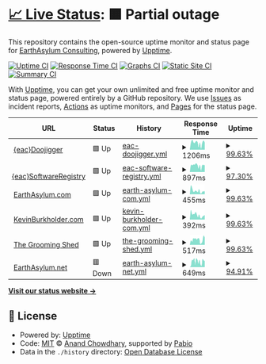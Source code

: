 # [📈 Live Status](https://EarthAsylum.github.io/uptime): <!--live status--> **🟧 Partial outage**

This repository contains the open-source uptime monitor and status page for [EarthAsylum Consulting](https://earthasylum.com), powered by [Upptime](https://github.com/upptime/upptime).

[![Uptime CI](https://github.com/EarthAsylum/uptime/workflows/Uptime%20CI/badge.svg)](https://github.com/EarthAsylum/uptime/actions?query=workflow%3A%22Uptime+CI%22)
[![Response Time CI](https://github.com/EarthAsylum/uptime/workflows/Response%20Time%20CI/badge.svg)](https://github.com/EarthAsylum/uptime/actions?query=workflow%3A%22Response+Time+CI%22)
[![Graphs CI](https://github.com/EarthAsylum/uptime/workflows/Graphs%20CI/badge.svg)](https://github.com/EarthAsylum/uptime/actions?query=workflow%3A%22Graphs+CI%22)
[![Static Site CI](https://github.com/EarthAsylum/uptime/workflows/Static%20Site%20CI/badge.svg)](https://github.com/EarthAsylum/uptime/actions?query=workflow%3A%22Static+Site+CI%22)
[![Summary CI](https://github.com/EarthAsylum/uptime/workflows/Summary%20CI/badge.svg)](https://github.com/EarthAsylum/uptime/actions?query=workflow%3A%22Summary+CI%22)

With [Upptime](https://upptime.js.org), you can get your own unlimited and free uptime monitor and status page, powered entirely by a GitHub repository. We use [Issues](https://github.com/EarthAsylum/uptime/issues) as incident reports, [Actions](https://github.com/EarthAsylum/uptime/actions) as uptime monitors, and [Pages](https://EarthAsylum.github.io/uptime) for the status page.

<!--start: status pages-->
<!-- This summary is generated by Upptime (https://github.com/upptime/upptime) -->
<!-- Do not edit this manually, your changes will be overwritten -->
<!-- prettier-ignore -->
| URL | Status | History | Response Time | Uptime |
| --- | ------ | ------- | ------------- | ------ |
| <img alt="" src="https://icons.duckduckgo.com/ip3/eacdoojigger.earthasylum.com.ico" height="13"> [{eac}Doojigger](https://eacdoojigger.earthasylum.com/?uptime) | 🟩 Up | [eac-doojigger.yml](https://github.com/EarthAsylum/uptime/commits/HEAD/history/eac-doojigger.yml) | <details><summary><img alt="Response time graph" src="./graphs/eac-doojigger/response-time-week.png" height="20"> 1206ms</summary><br><a href="https://EarthAsylum.github.io/uptime/history/eac-doojigger"><img alt="Response time 1206" src="https://img.shields.io/endpoint?url=https%3A%2F%2Fraw.githubusercontent.com%2FEarthAsylum%2Fuptime%2FHEAD%2Fapi%2Feac-doojigger%2Fresponse-time.json"></a><br><a href="https://EarthAsylum.github.io/uptime/history/eac-doojigger"><img alt="24-hour response time 1192" src="https://img.shields.io/endpoint?url=https%3A%2F%2Fraw.githubusercontent.com%2FEarthAsylum%2Fuptime%2FHEAD%2Fapi%2Feac-doojigger%2Fresponse-time-day.json"></a><br><a href="https://EarthAsylum.github.io/uptime/history/eac-doojigger"><img alt="7-day response time 1206" src="https://img.shields.io/endpoint?url=https%3A%2F%2Fraw.githubusercontent.com%2FEarthAsylum%2Fuptime%2FHEAD%2Fapi%2Feac-doojigger%2Fresponse-time-week.json"></a><br><a href="https://EarthAsylum.github.io/uptime/history/eac-doojigger"><img alt="30-day response time 1206" src="https://img.shields.io/endpoint?url=https%3A%2F%2Fraw.githubusercontent.com%2FEarthAsylum%2Fuptime%2FHEAD%2Fapi%2Feac-doojigger%2Fresponse-time-month.json"></a><br><a href="https://EarthAsylum.github.io/uptime/history/eac-doojigger"><img alt="1-year response time 1206" src="https://img.shields.io/endpoint?url=https%3A%2F%2Fraw.githubusercontent.com%2FEarthAsylum%2Fuptime%2FHEAD%2Fapi%2Feac-doojigger%2Fresponse-time-year.json"></a></details> | <details><summary><a href="https://EarthAsylum.github.io/uptime/history/eac-doojigger">99.63%</a></summary><a href="https://EarthAsylum.github.io/uptime/history/eac-doojigger"><img alt="All-time uptime 99.63%" src="https://img.shields.io/endpoint?url=https%3A%2F%2Fraw.githubusercontent.com%2FEarthAsylum%2Fuptime%2FHEAD%2Fapi%2Feac-doojigger%2Fuptime.json"></a><br><a href="https://EarthAsylum.github.io/uptime/history/eac-doojigger"><img alt="24-hour uptime 100.00%" src="https://img.shields.io/endpoint?url=https%3A%2F%2Fraw.githubusercontent.com%2FEarthAsylum%2Fuptime%2FHEAD%2Fapi%2Feac-doojigger%2Fuptime-day.json"></a><br><a href="https://EarthAsylum.github.io/uptime/history/eac-doojigger"><img alt="7-day uptime 99.63%" src="https://img.shields.io/endpoint?url=https%3A%2F%2Fraw.githubusercontent.com%2FEarthAsylum%2Fuptime%2FHEAD%2Fapi%2Feac-doojigger%2Fuptime-week.json"></a><br><a href="https://EarthAsylum.github.io/uptime/history/eac-doojigger"><img alt="30-day uptime 99.63%" src="https://img.shields.io/endpoint?url=https%3A%2F%2Fraw.githubusercontent.com%2FEarthAsylum%2Fuptime%2FHEAD%2Fapi%2Feac-doojigger%2Fuptime-month.json"></a><br><a href="https://EarthAsylum.github.io/uptime/history/eac-doojigger"><img alt="1-year uptime 99.63%" src="https://img.shields.io/endpoint?url=https%3A%2F%2Fraw.githubusercontent.com%2FEarthAsylum%2Fuptime%2FHEAD%2Fapi%2Feac-doojigger%2Fuptime-year.json"></a></details>
| <img alt="" src="https://icons.duckduckgo.com/ip3/swregistry.earthasylum.com.ico" height="13"> [{eac}SoftwareRegistry](https://swregistry.earthasylum.com/?uptime) | 🟩 Up | [eac-software-registry.yml](https://github.com/EarthAsylum/uptime/commits/HEAD/history/eac-software-registry.yml) | <details><summary><img alt="Response time graph" src="./graphs/eac-software-registry/response-time-week.png" height="20"> 897ms</summary><br><a href="https://EarthAsylum.github.io/uptime/history/eac-software-registry"><img alt="Response time 897" src="https://img.shields.io/endpoint?url=https%3A%2F%2Fraw.githubusercontent.com%2FEarthAsylum%2Fuptime%2FHEAD%2Fapi%2Feac-software-registry%2Fresponse-time.json"></a><br><a href="https://EarthAsylum.github.io/uptime/history/eac-software-registry"><img alt="24-hour response time 946" src="https://img.shields.io/endpoint?url=https%3A%2F%2Fraw.githubusercontent.com%2FEarthAsylum%2Fuptime%2FHEAD%2Fapi%2Feac-software-registry%2Fresponse-time-day.json"></a><br><a href="https://EarthAsylum.github.io/uptime/history/eac-software-registry"><img alt="7-day response time 897" src="https://img.shields.io/endpoint?url=https%3A%2F%2Fraw.githubusercontent.com%2FEarthAsylum%2Fuptime%2FHEAD%2Fapi%2Feac-software-registry%2Fresponse-time-week.json"></a><br><a href="https://EarthAsylum.github.io/uptime/history/eac-software-registry"><img alt="30-day response time 897" src="https://img.shields.io/endpoint?url=https%3A%2F%2Fraw.githubusercontent.com%2FEarthAsylum%2Fuptime%2FHEAD%2Fapi%2Feac-software-registry%2Fresponse-time-month.json"></a><br><a href="https://EarthAsylum.github.io/uptime/history/eac-software-registry"><img alt="1-year response time 897" src="https://img.shields.io/endpoint?url=https%3A%2F%2Fraw.githubusercontent.com%2FEarthAsylum%2Fuptime%2FHEAD%2Fapi%2Feac-software-registry%2Fresponse-time-year.json"></a></details> | <details><summary><a href="https://EarthAsylum.github.io/uptime/history/eac-software-registry">97.30%</a></summary><a href="https://EarthAsylum.github.io/uptime/history/eac-software-registry"><img alt="All-time uptime 97.30%" src="https://img.shields.io/endpoint?url=https%3A%2F%2Fraw.githubusercontent.com%2FEarthAsylum%2Fuptime%2FHEAD%2Fapi%2Feac-software-registry%2Fuptime.json"></a><br><a href="https://EarthAsylum.github.io/uptime/history/eac-software-registry"><img alt="24-hour uptime 100.00%" src="https://img.shields.io/endpoint?url=https%3A%2F%2Fraw.githubusercontent.com%2FEarthAsylum%2Fuptime%2FHEAD%2Fapi%2Feac-software-registry%2Fuptime-day.json"></a><br><a href="https://EarthAsylum.github.io/uptime/history/eac-software-registry"><img alt="7-day uptime 97.30%" src="https://img.shields.io/endpoint?url=https%3A%2F%2Fraw.githubusercontent.com%2FEarthAsylum%2Fuptime%2FHEAD%2Fapi%2Feac-software-registry%2Fuptime-week.json"></a><br><a href="https://EarthAsylum.github.io/uptime/history/eac-software-registry"><img alt="30-day uptime 97.30%" src="https://img.shields.io/endpoint?url=https%3A%2F%2Fraw.githubusercontent.com%2FEarthAsylum%2Fuptime%2FHEAD%2Fapi%2Feac-software-registry%2Fuptime-month.json"></a><br><a href="https://EarthAsylum.github.io/uptime/history/eac-software-registry"><img alt="1-year uptime 97.30%" src="https://img.shields.io/endpoint?url=https%3A%2F%2Fraw.githubusercontent.com%2FEarthAsylum%2Fuptime%2FHEAD%2Fapi%2Feac-software-registry%2Fuptime-year.json"></a></details>
| <img alt="" src="https://icons.duckduckgo.com/ip3/earthasylum.com.ico" height="13"> [EarthAsylum.com](https://earthasylum.com/?uptime) | 🟩 Up | [earth-asylum-com.yml](https://github.com/EarthAsylum/uptime/commits/HEAD/history/earth-asylum-com.yml) | <details><summary><img alt="Response time graph" src="./graphs/earth-asylum-com/response-time-week.png" height="20"> 455ms</summary><br><a href="https://EarthAsylum.github.io/uptime/history/earth-asylum-com"><img alt="Response time 455" src="https://img.shields.io/endpoint?url=https%3A%2F%2Fraw.githubusercontent.com%2FEarthAsylum%2Fuptime%2FHEAD%2Fapi%2Fearth-asylum-com%2Fresponse-time.json"></a><br><a href="https://EarthAsylum.github.io/uptime/history/earth-asylum-com"><img alt="24-hour response time 322" src="https://img.shields.io/endpoint?url=https%3A%2F%2Fraw.githubusercontent.com%2FEarthAsylum%2Fuptime%2FHEAD%2Fapi%2Fearth-asylum-com%2Fresponse-time-day.json"></a><br><a href="https://EarthAsylum.github.io/uptime/history/earth-asylum-com"><img alt="7-day response time 455" src="https://img.shields.io/endpoint?url=https%3A%2F%2Fraw.githubusercontent.com%2FEarthAsylum%2Fuptime%2FHEAD%2Fapi%2Fearth-asylum-com%2Fresponse-time-week.json"></a><br><a href="https://EarthAsylum.github.io/uptime/history/earth-asylum-com"><img alt="30-day response time 455" src="https://img.shields.io/endpoint?url=https%3A%2F%2Fraw.githubusercontent.com%2FEarthAsylum%2Fuptime%2FHEAD%2Fapi%2Fearth-asylum-com%2Fresponse-time-month.json"></a><br><a href="https://EarthAsylum.github.io/uptime/history/earth-asylum-com"><img alt="1-year response time 455" src="https://img.shields.io/endpoint?url=https%3A%2F%2Fraw.githubusercontent.com%2FEarthAsylum%2Fuptime%2FHEAD%2Fapi%2Fearth-asylum-com%2Fresponse-time-year.json"></a></details> | <details><summary><a href="https://EarthAsylum.github.io/uptime/history/earth-asylum-com">99.63%</a></summary><a href="https://EarthAsylum.github.io/uptime/history/earth-asylum-com"><img alt="All-time uptime 99.63%" src="https://img.shields.io/endpoint?url=https%3A%2F%2Fraw.githubusercontent.com%2FEarthAsylum%2Fuptime%2FHEAD%2Fapi%2Fearth-asylum-com%2Fuptime.json"></a><br><a href="https://EarthAsylum.github.io/uptime/history/earth-asylum-com"><img alt="24-hour uptime 100.00%" src="https://img.shields.io/endpoint?url=https%3A%2F%2Fraw.githubusercontent.com%2FEarthAsylum%2Fuptime%2FHEAD%2Fapi%2Fearth-asylum-com%2Fuptime-day.json"></a><br><a href="https://EarthAsylum.github.io/uptime/history/earth-asylum-com"><img alt="7-day uptime 99.63%" src="https://img.shields.io/endpoint?url=https%3A%2F%2Fraw.githubusercontent.com%2FEarthAsylum%2Fuptime%2FHEAD%2Fapi%2Fearth-asylum-com%2Fuptime-week.json"></a><br><a href="https://EarthAsylum.github.io/uptime/history/earth-asylum-com"><img alt="30-day uptime 99.63%" src="https://img.shields.io/endpoint?url=https%3A%2F%2Fraw.githubusercontent.com%2FEarthAsylum%2Fuptime%2FHEAD%2Fapi%2Fearth-asylum-com%2Fuptime-month.json"></a><br><a href="https://EarthAsylum.github.io/uptime/history/earth-asylum-com"><img alt="1-year uptime 99.63%" src="https://img.shields.io/endpoint?url=https%3A%2F%2Fraw.githubusercontent.com%2FEarthAsylum%2Fuptime%2FHEAD%2Fapi%2Fearth-asylum-com%2Fuptime-year.json"></a></details>
| <img alt="" src="https://icons.duckduckgo.com/ip3/kevinburkholder.com.ico" height="13"> [KevinBurkholder.com](https://kevinburkholder.com/?uptime) | 🟩 Up | [kevin-burkholder-com.yml](https://github.com/EarthAsylum/uptime/commits/HEAD/history/kevin-burkholder-com.yml) | <details><summary><img alt="Response time graph" src="./graphs/kevin-burkholder-com/response-time-week.png" height="20"> 392ms</summary><br><a href="https://EarthAsylum.github.io/uptime/history/kevin-burkholder-com"><img alt="Response time 392" src="https://img.shields.io/endpoint?url=https%3A%2F%2Fraw.githubusercontent.com%2FEarthAsylum%2Fuptime%2FHEAD%2Fapi%2Fkevin-burkholder-com%2Fresponse-time.json"></a><br><a href="https://EarthAsylum.github.io/uptime/history/kevin-burkholder-com"><img alt="24-hour response time 244" src="https://img.shields.io/endpoint?url=https%3A%2F%2Fraw.githubusercontent.com%2FEarthAsylum%2Fuptime%2FHEAD%2Fapi%2Fkevin-burkholder-com%2Fresponse-time-day.json"></a><br><a href="https://EarthAsylum.github.io/uptime/history/kevin-burkholder-com"><img alt="7-day response time 392" src="https://img.shields.io/endpoint?url=https%3A%2F%2Fraw.githubusercontent.com%2FEarthAsylum%2Fuptime%2FHEAD%2Fapi%2Fkevin-burkholder-com%2Fresponse-time-week.json"></a><br><a href="https://EarthAsylum.github.io/uptime/history/kevin-burkholder-com"><img alt="30-day response time 392" src="https://img.shields.io/endpoint?url=https%3A%2F%2Fraw.githubusercontent.com%2FEarthAsylum%2Fuptime%2FHEAD%2Fapi%2Fkevin-burkholder-com%2Fresponse-time-month.json"></a><br><a href="https://EarthAsylum.github.io/uptime/history/kevin-burkholder-com"><img alt="1-year response time 392" src="https://img.shields.io/endpoint?url=https%3A%2F%2Fraw.githubusercontent.com%2FEarthAsylum%2Fuptime%2FHEAD%2Fapi%2Fkevin-burkholder-com%2Fresponse-time-year.json"></a></details> | <details><summary><a href="https://EarthAsylum.github.io/uptime/history/kevin-burkholder-com">99.63%</a></summary><a href="https://EarthAsylum.github.io/uptime/history/kevin-burkholder-com"><img alt="All-time uptime 99.63%" src="https://img.shields.io/endpoint?url=https%3A%2F%2Fraw.githubusercontent.com%2FEarthAsylum%2Fuptime%2FHEAD%2Fapi%2Fkevin-burkholder-com%2Fuptime.json"></a><br><a href="https://EarthAsylum.github.io/uptime/history/kevin-burkholder-com"><img alt="24-hour uptime 100.00%" src="https://img.shields.io/endpoint?url=https%3A%2F%2Fraw.githubusercontent.com%2FEarthAsylum%2Fuptime%2FHEAD%2Fapi%2Fkevin-burkholder-com%2Fuptime-day.json"></a><br><a href="https://EarthAsylum.github.io/uptime/history/kevin-burkholder-com"><img alt="7-day uptime 99.63%" src="https://img.shields.io/endpoint?url=https%3A%2F%2Fraw.githubusercontent.com%2FEarthAsylum%2Fuptime%2FHEAD%2Fapi%2Fkevin-burkholder-com%2Fuptime-week.json"></a><br><a href="https://EarthAsylum.github.io/uptime/history/kevin-burkholder-com"><img alt="30-day uptime 99.63%" src="https://img.shields.io/endpoint?url=https%3A%2F%2Fraw.githubusercontent.com%2FEarthAsylum%2Fuptime%2FHEAD%2Fapi%2Fkevin-burkholder-com%2Fuptime-month.json"></a><br><a href="https://EarthAsylum.github.io/uptime/history/kevin-burkholder-com"><img alt="1-year uptime 99.63%" src="https://img.shields.io/endpoint?url=https%3A%2F%2Fraw.githubusercontent.com%2FEarthAsylum%2Fuptime%2FHEAD%2Fapi%2Fkevin-burkholder-com%2Fuptime-year.json"></a></details>
| <img alt="" src="https://icons.duckduckgo.com/ip3/thegroomingshed.care.ico" height="13"> [The Grooming Shed](https://thegroomingshed.care/?uptime) | 🟩 Up | [the-grooming-shed.yml](https://github.com/EarthAsylum/uptime/commits/HEAD/history/the-grooming-shed.yml) | <details><summary><img alt="Response time graph" src="./graphs/the-grooming-shed/response-time-week.png" height="20"> 517ms</summary><br><a href="https://EarthAsylum.github.io/uptime/history/the-grooming-shed"><img alt="Response time 517" src="https://img.shields.io/endpoint?url=https%3A%2F%2Fraw.githubusercontent.com%2FEarthAsylum%2Fuptime%2FHEAD%2Fapi%2Fthe-grooming-shed%2Fresponse-time.json"></a><br><a href="https://EarthAsylum.github.io/uptime/history/the-grooming-shed"><img alt="24-hour response time 625" src="https://img.shields.io/endpoint?url=https%3A%2F%2Fraw.githubusercontent.com%2FEarthAsylum%2Fuptime%2FHEAD%2Fapi%2Fthe-grooming-shed%2Fresponse-time-day.json"></a><br><a href="https://EarthAsylum.github.io/uptime/history/the-grooming-shed"><img alt="7-day response time 517" src="https://img.shields.io/endpoint?url=https%3A%2F%2Fraw.githubusercontent.com%2FEarthAsylum%2Fuptime%2FHEAD%2Fapi%2Fthe-grooming-shed%2Fresponse-time-week.json"></a><br><a href="https://EarthAsylum.github.io/uptime/history/the-grooming-shed"><img alt="30-day response time 517" src="https://img.shields.io/endpoint?url=https%3A%2F%2Fraw.githubusercontent.com%2FEarthAsylum%2Fuptime%2FHEAD%2Fapi%2Fthe-grooming-shed%2Fresponse-time-month.json"></a><br><a href="https://EarthAsylum.github.io/uptime/history/the-grooming-shed"><img alt="1-year response time 517" src="https://img.shields.io/endpoint?url=https%3A%2F%2Fraw.githubusercontent.com%2FEarthAsylum%2Fuptime%2FHEAD%2Fapi%2Fthe-grooming-shed%2Fresponse-time-year.json"></a></details> | <details><summary><a href="https://EarthAsylum.github.io/uptime/history/the-grooming-shed">99.63%</a></summary><a href="https://EarthAsylum.github.io/uptime/history/the-grooming-shed"><img alt="All-time uptime 99.63%" src="https://img.shields.io/endpoint?url=https%3A%2F%2Fraw.githubusercontent.com%2FEarthAsylum%2Fuptime%2FHEAD%2Fapi%2Fthe-grooming-shed%2Fuptime.json"></a><br><a href="https://EarthAsylum.github.io/uptime/history/the-grooming-shed"><img alt="24-hour uptime 100.00%" src="https://img.shields.io/endpoint?url=https%3A%2F%2Fraw.githubusercontent.com%2FEarthAsylum%2Fuptime%2FHEAD%2Fapi%2Fthe-grooming-shed%2Fuptime-day.json"></a><br><a href="https://EarthAsylum.github.io/uptime/history/the-grooming-shed"><img alt="7-day uptime 99.63%" src="https://img.shields.io/endpoint?url=https%3A%2F%2Fraw.githubusercontent.com%2FEarthAsylum%2Fuptime%2FHEAD%2Fapi%2Fthe-grooming-shed%2Fuptime-week.json"></a><br><a href="https://EarthAsylum.github.io/uptime/history/the-grooming-shed"><img alt="30-day uptime 99.63%" src="https://img.shields.io/endpoint?url=https%3A%2F%2Fraw.githubusercontent.com%2FEarthAsylum%2Fuptime%2FHEAD%2Fapi%2Fthe-grooming-shed%2Fuptime-month.json"></a><br><a href="https://EarthAsylum.github.io/uptime/history/the-grooming-shed"><img alt="1-year uptime 99.63%" src="https://img.shields.io/endpoint?url=https%3A%2F%2Fraw.githubusercontent.com%2FEarthAsylum%2Fuptime%2FHEAD%2Fapi%2Fthe-grooming-shed%2Fuptime-year.json"></a></details>
| <img alt="" src="https://icons.duckduckgo.com/ip3/dev.earthasylum.net.ico" height="13"> [EarthAsylum.net](https://dev.earthasylum.net/?uptime) | 🟥 Down | [earth-asylum-net.yml](https://github.com/EarthAsylum/uptime/commits/HEAD/history/earth-asylum-net.yml) | <details><summary><img alt="Response time graph" src="./graphs/earth-asylum-net/response-time-week.png" height="20"> 649ms</summary><br><a href="https://EarthAsylum.github.io/uptime/history/earth-asylum-net"><img alt="Response time 649" src="https://img.shields.io/endpoint?url=https%3A%2F%2Fraw.githubusercontent.com%2FEarthAsylum%2Fuptime%2FHEAD%2Fapi%2Fearth-asylum-net%2Fresponse-time.json"></a><br><a href="https://EarthAsylum.github.io/uptime/history/earth-asylum-net"><img alt="24-hour response time 560" src="https://img.shields.io/endpoint?url=https%3A%2F%2Fraw.githubusercontent.com%2FEarthAsylum%2Fuptime%2FHEAD%2Fapi%2Fearth-asylum-net%2Fresponse-time-day.json"></a><br><a href="https://EarthAsylum.github.io/uptime/history/earth-asylum-net"><img alt="7-day response time 649" src="https://img.shields.io/endpoint?url=https%3A%2F%2Fraw.githubusercontent.com%2FEarthAsylum%2Fuptime%2FHEAD%2Fapi%2Fearth-asylum-net%2Fresponse-time-week.json"></a><br><a href="https://EarthAsylum.github.io/uptime/history/earth-asylum-net"><img alt="30-day response time 649" src="https://img.shields.io/endpoint?url=https%3A%2F%2Fraw.githubusercontent.com%2FEarthAsylum%2Fuptime%2FHEAD%2Fapi%2Fearth-asylum-net%2Fresponse-time-month.json"></a><br><a href="https://EarthAsylum.github.io/uptime/history/earth-asylum-net"><img alt="1-year response time 649" src="https://img.shields.io/endpoint?url=https%3A%2F%2Fraw.githubusercontent.com%2FEarthAsylum%2Fuptime%2FHEAD%2Fapi%2Fearth-asylum-net%2Fresponse-time-year.json"></a></details> | <details><summary><a href="https://EarthAsylum.github.io/uptime/history/earth-asylum-net">94.91%</a></summary><a href="https://EarthAsylum.github.io/uptime/history/earth-asylum-net"><img alt="All-time uptime 94.91%" src="https://img.shields.io/endpoint?url=https%3A%2F%2Fraw.githubusercontent.com%2FEarthAsylum%2Fuptime%2FHEAD%2Fapi%2Fearth-asylum-net%2Fuptime.json"></a><br><a href="https://EarthAsylum.github.io/uptime/history/earth-asylum-net"><img alt="24-hour uptime 99.99%" src="https://img.shields.io/endpoint?url=https%3A%2F%2Fraw.githubusercontent.com%2FEarthAsylum%2Fuptime%2FHEAD%2Fapi%2Fearth-asylum-net%2Fuptime-day.json"></a><br><a href="https://EarthAsylum.github.io/uptime/history/earth-asylum-net"><img alt="7-day uptime 94.91%" src="https://img.shields.io/endpoint?url=https%3A%2F%2Fraw.githubusercontent.com%2FEarthAsylum%2Fuptime%2FHEAD%2Fapi%2Fearth-asylum-net%2Fuptime-week.json"></a><br><a href="https://EarthAsylum.github.io/uptime/history/earth-asylum-net"><img alt="30-day uptime 94.91%" src="https://img.shields.io/endpoint?url=https%3A%2F%2Fraw.githubusercontent.com%2FEarthAsylum%2Fuptime%2FHEAD%2Fapi%2Fearth-asylum-net%2Fuptime-month.json"></a><br><a href="https://EarthAsylum.github.io/uptime/history/earth-asylum-net"><img alt="1-year uptime 94.91%" src="https://img.shields.io/endpoint?url=https%3A%2F%2Fraw.githubusercontent.com%2FEarthAsylum%2Fuptime%2FHEAD%2Fapi%2Fearth-asylum-net%2Fuptime-year.json"></a></details>

<!--end: status pages-->

[**Visit our status website →**](https://EarthAsylum.github.io/uptime)

## 📄 License

- Powered by: [Upptime](https://github.com/upptime/upptime)
- Code: [MIT](./LICENSE) © [Anand Chowdhary](https://anandchowdhary.com), supported by [Pabio](https://pabio.com)
- Data in the `./history` directory: [Open Database License](https://opendatacommons.org/licenses/odbl/1-0/)
